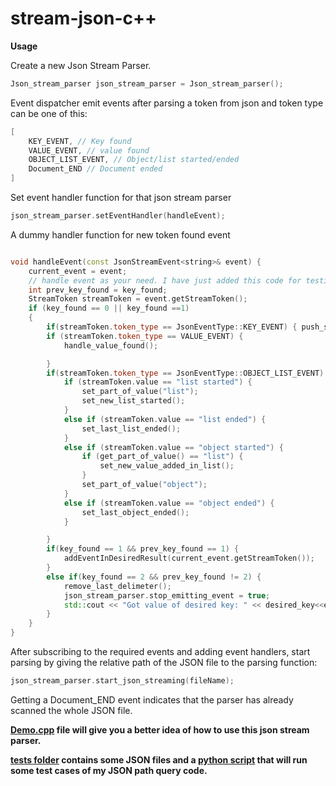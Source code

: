 # stream-json-c++

**Usage**

Create a new Json Stream Parser.

```cpp
Json_stream_parser json_stream_parser = Json_stream_parser();
```
Event dispatcher emit events after parsing a token from json and token type can be one of this:
```cpp
[
    KEY_EVENT, // Key found
    VALUE_EVENT, // value found
    OBJECT_LIST_EVENT, // Object/list started/ended
    Document_END // Document ended
]
```

Set event handler function for that json stream parser

```cpp
json_stream_parser.setEventHandler(handleEvent);
```
A dummy handler function for new token found event
```cpp

void handleEvent(const JsonStreamEvent<string>& event) {
    current_event = event;
    // handle event as your need. I have just added this code for testing and demo purpose.
    int prev_key_found = key_found;
    StreamToken streamToken = event.getStreamToken();
    if (key_found == 0 || key_found ==1)
    {
        if(streamToken.token_type == JsonEventType::KEY_EVENT) { push_string_key(streamToken.value);}
        if (streamToken.token_type == VALUE_EVENT) {
            handle_value_found();

        }
        if(streamToken.token_type == JsonEventType::OBJECT_LIST_EVENT) {
            if (streamToken.value == "list started") {
                set_part_of_value("list");
                set_new_list_started();
            }
            else if (streamToken.value == "list ended") {
                set_last_list_ended();
            }
            else if (streamToken.value == "object started") {
                if (get_part_of_value() == "list") {
                    set_new_value_added_in_list();
                }
                set_part_of_value("object");
            }
            else if (streamToken.value == "object ended") {
                set_last_object_ended();
            }

        }
        if(key_found == 1 && prev_key_found == 1) {
            addEventInDesiredResult(current_event.getStreamToken());
        }
        else if(key_found == 2 && prev_key_found != 2) {
            remove_last_delimeter();
            json_stream_parser.stop_emitting_event = true;
            std::cout << "Got value of desired key: " << desired_key<<endl<<traversedJson<<endl;
        }
    }
}
```



After subscribing to the required events and adding event handlers, start parsing by giving the relative path of the JSON file to the parsing function:

```cpp
json_stream_parser.start_json_streaming(fileName);
```

Getting a Document_END event indicates that the parser has already scanned the whole JSON file.

**[Demo.cpp](https://github.com/deathstroke44/cpp-json-parser/blob/main/src/demo.cpp) file will give you a better idea of how to use this json stream parser.**

**[tests folder](https://github.com/deathstroke44/cpp-json-parser/tree/main/src/tests) contains some JSON files and a [python script](https://github.com/deathstroke44/cpp-json-parser/blob/main/src/tests/tests.py) that will run some test cases of my JSON path query code.**
